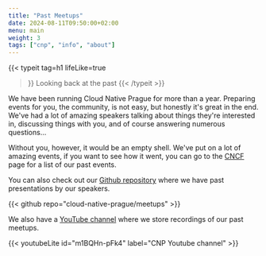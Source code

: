```yaml
---
title: "Past Meetups"
date: 2024-08-11T09:50:00+02:00
menu: main
weight: 3
tags: ["cnp", "info", "about"]
---
```


{{< typeit 
  tag=h1
  lifeLike=true
>}}
Looking back at the past
{{< /typeit >}}


We have been running Cloud Native Prague for more than a year. Preparing events for you, the community, is not easy, but honestly it's great in the end. We've had a lot of amazing speakers talking about things they're interested in, discussing things with you, and of course answering numerous questions...

Without you, however, it would be an empty shell. We've put on a lot of amazing events, if you want to see how it went, you can go to the <a href="https://community.cncf.io/cloud-native-prague/">CNCF</a> page for a list of our past events.

You can also check out our <a href="https://github.com/cloud-native-prague/meetups">Github repository</a> where we have past presentations by our speakers.

{{< github repo="cloud-native-prague/meetups" >}}

We also have a <a href="https://www.youtube.com/@CloudNativePrague">YouTube channel</a> where we store recordings of our past meetups. 

{{< youtubeLite id="m1BQHn-pFk4" label="CNP Youtube channel" >}}